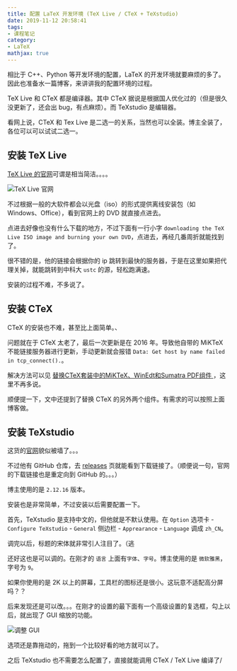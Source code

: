 ```yaml
---
title: 配置 LaTeX 开发环境 (TeX Live / CTeX + TeXstudio)
date: 2019-11-12 20:58:41
tags:
- 课程笔记
category:
- LaTeX
mathjax: true
---
```


相比于 C++、Python 等开发环境的配置，LaTeX 的开发环境就要麻烦的多了。因此也准备水一篇博客，来讲讲我的配置环境的过程。

TeX Live 和 CTeX 都是编译器。其中 CTeX 据说是根据国人优化过的（但是很久没更新了，还会出 bug，有点麻烦）。而 TeXstudio 是编辑器。

看网上说，CTeX 和 Tex Live 是二选一的关系，当然也可以全装。博主全装了，各位可以可以试试二选一。

## 安装 TeX Live 

[TeX Live 的官网](texlive.org)可谓是相当简洁。。。。

![TeX Live 官网](texlive-org.jpg)

不过根据一般的大软件都会以光盘（iso）的形式提供离线安装包（如 Windows、Office），看到官网上的 DVD 就直接点进去。

点进去好像也没有什么下载的地方，不过下面有一行小字 `downloading the TeX Live ISO image and burning your own DVD`，点进去，再经几番周折就能找到了。

很不错的是，他的链接会根据你的 ip 跳转到最快的服务器，于是在这里如果把代理关掉，就能跳转到中科大 `ustc` 的源，轻松跑满速。

安装的过程不难，不多说了。

## 安装 CTeX

CTeX 的安装也不难，甚至比上面简单。、

问题就在于 CTeX 太老了，最后一次更新是在 2016 年。导致他自带的 MiKTeX 不能链接服务器进行更新，手动更新就会报错 `Data: Get host by name failed in tcp_connect().`。

解决方法可以见 [替换CTeX套装中的MiKTeX、WinEdt和Sumatra PDF组件
](https://blog.csdn.net/pijk55556/article/details/87908328)，这里不再多说。

顺便提一下，文中还提到了替换 CTeX 的另外两个组件。有需求的可以按照上面博客做。

## 安装 TeXstudio

这货的[官网](https://www.texstudio.org/)貌似被墙了。。。

不过他有 GitHub 仓库，去 [releases](https://github.com/texstudio-org/texstudio/releases) 页就能看到下载链接了。（顺便说一句，官网的下载链接也是重定向到 GitHub 的。。。）

博主使用的是 `2.12.16` 版本。

安装也是非常简单，不过安装以后需要配置一下。

首先，TeXstudio  是支持中文的，但他就是不默认使用。在 `Option` 选项卡 - `Configure TeXstudio` - `General` 侧边栏 - `Apprearance` - `Language` 调成 `zh_CN`。

调完以后，标题的宋体就非常引人注目了。（逃

还好这也是可以调的。在刚才的 `语言` 上面有`字体`、`字号`。博主使用的是 `微软雅黑`，字号为 `9`。

如果你使用的是 2K 以上的屏幕，工具栏的图标还是很小。这玩意不适配高分屏吗？？

后来发现还是可以改。。。在刚才的设置的最下面有一个高级设置的复选框，勾上以后，就出现了 GUI 缩放的功能。

![调整 GUI](texstudio-configure-gui.jpg)

选项还是靠拖动的，拖到一个比较好看的地方就可以了。

之后 TeXstudio 也不需要怎么配置了，直接就能调用 CTeX / TeX Live 编译了/

